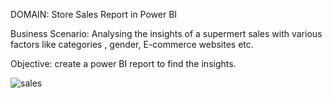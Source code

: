 
DOMAIN: Store Sales Report in Power BI

Business Scenario: 
Analysing the insights of a supermert sales with various factors like categories , gender, E-commerce websites etc.

Objective: create a power BI report to find the insights.

![sales](https://github.com/sharmameenal1507/store-SalesReport/assets/145093790/9748a3f7-13e6-4280-93bc-03b7a014a858)
